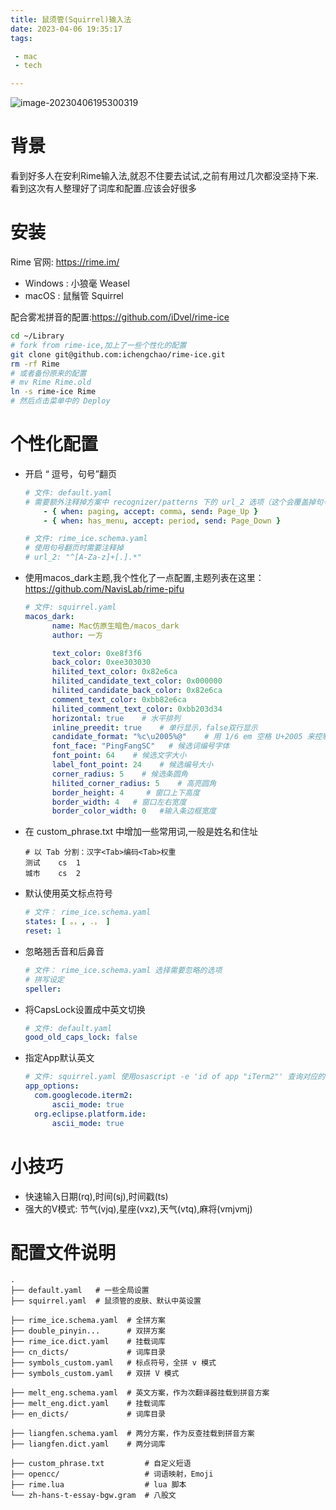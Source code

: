 ```yaml
---
title: 鼠须管(Squirrel)输入法
date: 2023-04-06 19:35:17
tags:

 - mac
 - tech

---
```




![image-20230406195300319](https://chengchaosite.oss-cn-hangzhou.aliyuncs.com/resource-container/uPic/2023_04_06_1680781985.png)

#  背景

看到好多人在安利Rime输入法,就忍不住要去试试,之前有用过几次都没坚持下来.看到这次有人整理好了词库和配置.应该会好很多

# 安装

Rime 官网: https://rime.im/

- Windows : 小狼毫 Weasel
- macOS : 鼠鬚管 Squirrel

配合雾凇拼音的配置:https://github.com/iDvel/rime-ice

```bash
cd ~/Library
# fork from rime-ice,加上了一些个性化的配置
git clone git@github.com:ichengchao/rime-ice.git
rm -rf Rime
# 或者备份原来的配置 
# mv Rime Rime.old
ln -s rime-ice Rime
# 然后点击菜单中的 Deploy
```



# 个性化配置

- 开启 “ 逗号，句号”翻页

  ```yaml
  # 文件: default.yaml
  # 需要额外注释掉方案中 recognizer/patterns 下的 url_2 选项（这个会覆盖掉句号的行为）
      - { when: paging, accept: comma, send: Page_Up }
      - { when: has_menu, accept: period, send: Page_Down }
  
  # 文件: rime_ice.schema.yaml
  # 使用句号翻页时需要注释掉
  # url_2: "^[A-Za-z]+[.].*" 
  ```

- 使用macos_dark主题,我个性化了一点配置,主题列表在这里：https://github.com/NavisLab/rime-pifu

  ```yaml
  # 文件: squirrel.yaml
  macos_dark:
        name: Mac仿原生暗色/macos_dark
        author: 一方
  
        text_color: 0xe8f3f6
        back_color: 0xee303030
        hilited_text_color: 0x82e6ca
        hilited_candidate_text_color: 0x000000
        hilited_candidate_back_color: 0x82e6ca
        comment_text_color: 0xbb82e6ca
        hilited_comment_text_color: 0xbb203d34
        horizontal: true    # 水平排列
        inline_preedit: true    # 单行显示，false双行显示
        candidate_format: "%c\u2005%@"    # 用 1/6 em 空格 U+2005 来控制编号 %c 和候选词 %@ 前后的空间。
        font_face: "PingFangSC"   # 候选词编号字体
        font_point: 64    # 候选文字大小
        label_font_point: 24    # 候选编号大小
        corner_radius: 5    # 候选条圆角
        hilited_corner_radius: 5    # 高亮圆角
        border_height: 4     # 窗口上下高度
        border_width: 4   # 窗口左右宽度
        border_color_width: 0   #输入条边框宽度
  ```

- 在 custom_phrase.txt 中增加一些常用词,一般是姓名和住址

  ```
  # 以 Tab 分割：汉字<Tab>编码<Tab>权重
  测试	cs	1
  城市	cs	2
  ```

- 默认使用英文标点符号

  ```yaml
  # 文件： rime_ice.schema.yaml
  states: [ 。，, ．， ]
  reset: 1
  ```

- 忽略翘舌音和后鼻音

  ```yaml
  # 文件： rime_ice.schema.yaml 选择需要忽略的选项
  # 拼写设定
  speller:
  ```

- 将CapsLock设置成中英文切换

  ```yaml
  # 文件: default.yaml
  good_old_caps_lock: false
  ```

- 指定App默认英文

  ```yaml
  # 文件: squirrel.yaml 使用osascript -e 'id of app "iTerm2"' 查询对应的code
  app_options:
  	com.googlecode.iterm2:
    	ascii_mode: true
    org.eclipse.platform.ide:
    	ascii_mode: true
  ```

  

# 小技巧

- 快速输入日期(rq),时间(sj),时间戳(ts)
- 强大的V模式: 节气(vjq),星座(vxz),天气(vtq),麻将(vmjvmj)



# 配置文件说明

```
.
├── default.yaml   # 一些全局设置
├── squirrel.yaml  # 鼠须管的皮肤、默认中英设置

├── rime_ice.schema.yaml  # 全拼方案
├── double_pinyin...      # 双拼方案
├── rime_ice.dict.yaml    # 挂载词库
├── cn_dicts/             # 词库目录
├── symbols_custom.yaml   # 标点符号，全拼 v 模式
├── symbols_custom.yaml   # 双拼 V 模式

├── melt_eng.schema.yaml  # 英文方案，作为次翻译器挂载到拼音方案
├── melt_eng.dict.yaml    # 挂载词库
├── en_dicts/             # 词库目录

├── liangfen.schema.yaml  # 两分方案，作为反查挂载到拼音方案
├── liangfen.dict.yaml    # 两分词库

├── custom_phrase.txt         # 自定义短语
├── opencc/                   # 词语映射，Emoji
├── rime.lua                  # lua 脚本
└── zh-hans-t-essay-bgw.gram  # 八股文
```

